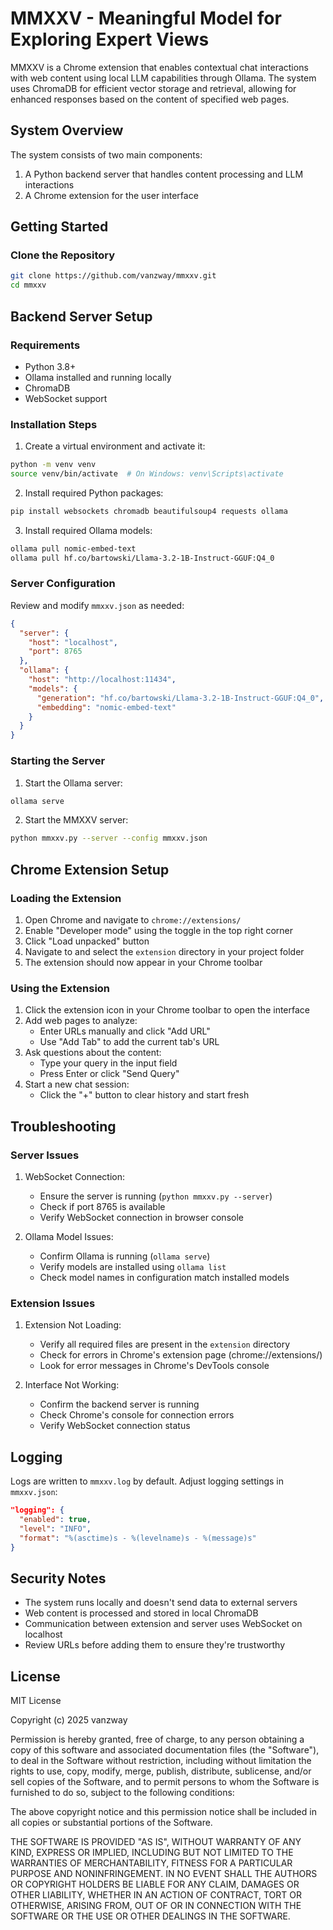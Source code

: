 # MMXXV - Meaningful Model for Exploring Expert Views

MMXXV is a Chrome extension that enables contextual chat interactions with web content using local LLM capabilities through Ollama. The system uses ChromaDB for efficient vector storage and retrieval, allowing for enhanced responses based on the content of specified web pages.

## System Overview

The system consists of two main components:
1. A Python backend server that handles content processing and LLM interactions
2. A Chrome extension for the user interface

## Getting Started

### Clone the Repository

```bash
git clone https://github.com/vanzway/mmxxv.git
cd mmxxv
```

## Backend Server Setup

### Requirements

- Python 3.8+
- Ollama installed and running locally
- ChromaDB
- WebSocket support

### Installation Steps

1. Create a virtual environment and activate it:
```bash
python -m venv venv
source venv/bin/activate  # On Windows: venv\Scripts\activate
```

2. Install required Python packages:
```bash
pip install websockets chromadb beautifulsoup4 requests ollama
```

3. Install required Ollama models:
```bash
ollama pull nomic-embed-text
ollama pull hf.co/bartowski/Llama-3.2-1B-Instruct-GGUF:Q4_0
```

### Server Configuration

Review and modify `mmxxv.json` as needed:
```json
{
  "server": {
    "host": "localhost",
    "port": 8765
  },
  "ollama": {
    "host": "http://localhost:11434",
    "models": {
      "generation": "hf.co/bartowski/Llama-3.2-1B-Instruct-GGUF:Q4_0",
      "embedding": "nomic-embed-text"
    }
  }
}
```

### Starting the Server

1. Start the Ollama server:
```bash
ollama serve
```

2. Start the MMXXV server:
```bash
python mmxxv.py --server --config mmxxv.json
```

## Chrome Extension Setup

### Loading the Extension

1. Open Chrome and navigate to `chrome://extensions/`
2. Enable "Developer mode" using the toggle in the top right corner
3. Click "Load unpacked" button
4. Navigate to and select the `extension` directory in your project folder
5. The extension should now appear in your Chrome toolbar

### Using the Extension

1. Click the extension icon in your Chrome toolbar to open the interface
2. Add web pages to analyze:
   - Enter URLs manually and click "Add URL"
   - Use "Add Tab" to add the current tab's URL
3. Ask questions about the content:
   - Type your query in the input field
   - Press Enter or click "Send Query"
4. Start a new chat session:
   - Click the "+" button to clear history and start fresh

## Troubleshooting

### Server Issues

1. WebSocket Connection:
   - Ensure the server is running (`python mmxxv.py --server`)
   - Check if port 8765 is available
   - Verify WebSocket connection in browser console

2. Ollama Model Issues:
   - Confirm Ollama is running (`ollama serve`)
   - Verify models are installed using `ollama list`
   - Check model names in configuration match installed models

### Extension Issues

1. Extension Not Loading:
   - Verify all required files are present in the `extension` directory
   - Check for errors in Chrome's extension page (chrome://extensions/)
   - Look for error messages in Chrome's DevTools console

2. Interface Not Working:
   - Confirm the backend server is running
   - Check Chrome's console for connection errors
   - Verify WebSocket connection status

## Logging

Logs are written to `mmxxv.log` by default. Adjust logging settings in `mmxxv.json`:
```json
"logging": {
  "enabled": true,
  "level": "INFO",
  "format": "%(asctime)s - %(levelname)s - %(message)s"
}
```

## Security Notes

- The system runs locally and doesn't send data to external servers
- Web content is processed and stored in local ChromaDB
- Communication between extension and server uses WebSocket on localhost
- Review URLs before adding them to ensure they're trustworthy

## License

MIT License

Copyright (c) 2025 vanzway

Permission is hereby granted, free of charge, to any person obtaining a copy
of this software and associated documentation files (the "Software"), to deal
in the Software without restriction, including without limitation the rights
to use, copy, modify, merge, publish, distribute, sublicense, and/or sell
copies of the Software, and to permit persons to whom the Software is
furnished to do so, subject to the following conditions:

The above copyright notice and this permission notice shall be included in all
copies or substantial portions of the Software.

THE SOFTWARE IS PROVIDED "AS IS", WITHOUT WARRANTY OF ANY KIND, EXPRESS OR
IMPLIED, INCLUDING BUT NOT LIMITED TO THE WARRANTIES OF MERCHANTABILITY,
FITNESS FOR A PARTICULAR PURPOSE AND NONINFRINGEMENT. IN NO EVENT SHALL THE
AUTHORS OR COPYRIGHT HOLDERS BE LIABLE FOR ANY CLAIM, DAMAGES OR OTHER
LIABILITY, WHETHER IN AN ACTION OF CONTRACT, TORT OR OTHERWISE, ARISING FROM,
OUT OF OR IN CONNECTION WITH THE SOFTWARE OR THE USE OR OTHER DEALINGS IN THE
SOFTWARE.
